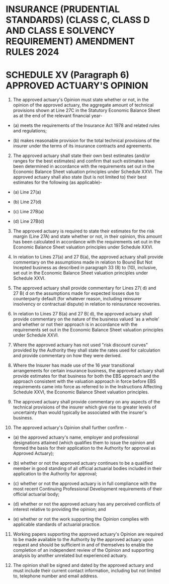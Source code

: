 # INSURANCE (PRUDENTIAL STANDARDS) (CLASS C, CLASS D AND CLASS E SOLVENCY REQUIREMENT) AMENDMENT RULES 2024 
# SCHEDULE XV (Paragraph 6) APPROVED ACTUARY'S OPINION

1. The approved actuary's Opinion must state whether or not, in the opinion of the approved actuary, the aggregate amount of technical provisions shown at Line $27 \mathrm{C}$ in the Statutory Economic Balance Sheet as at the end of the relevant financial year-

- (a) meets the requirements of the Insurance Act 1978 and related rules and regulations;

- (b) makes reasonable provision for the total technical provisions of the insurer under the terms of its insurance contracts and agreements.

2. The approved actuary shall state their own best estimates (and/or ranges for the best estimates) and confirm that such estimates have been determined in accordance with the requirements set out in the Economic Balance Sheet valuation principles under Schedule XXVI. The approved actuary shall also state (but is not limited to) their best estimates for the following (as applicable)-

- (a) Line 27(a)

- (b) Line 27(d)

- (c) Line 27B(a)

- (d) Line 27B(d)

3. The approved actuary is required to state their estimates for the risk margin (Line 27A) and state whether or not, in their opinion, this amount has been calculated in accordance with the requirements set out in the Economic Balance Sheet valuation principles under Schedule XXVI.

4. In relation to Lines $27(\mathrm{a})$ and $27 \mathrm{~B}(\mathrm{a})$, the approved actuary shall provide commentary on the assumptions made in relation to Bound But Not Incepted business as described in paragraph 33 (8) to (10), inclusive, set out in the Economic Balance Sheet valuation principles under Schedule XXVI.

5. The approved actuary shall provide commentary for Lines $27(\mathrm{~d})$ and $27 \mathrm{~B}(\mathrm{~d}$ on the assumptions made for expected losses due to counterparty default (for whatever reason, including reinsurer insolvency or contractual dispute) in relation to reinsurance recoveries.

6. In relation to Lines $27 \mathrm{~B}(\mathrm{a})$ and $27 \mathrm{~B}(\mathrm{~d})$, the approved actuary shall provide commentary on the nature of the business valued 'as a whole' and whether or not their approach is in accordance with the requirements set out in the Economic Balance Sheet valuation principles under Schedule XXVI.

7. Where the approved actuary has not used "risk discount curves" provided by the Authority they shall state the rates used for calculation and provide commentary on how they were derived.

8. Where the Insurer has made use of the 16 year transitional arrangements for certain insurance business, the approved actuary shall provide estimates for that business for both the EBS approach and the approach consistent with the valuation approach in force before EBS requirements came into force as referred to in the Instructions Affecting Schedule XXVI, the Economic Balance Sheet valuation principles.

9. The approved actuary shall provide commentary on any aspects of the technical provisions of the insurer which give rise to greater levels of uncertainty than would typically be associated with the insurer's business.

10. The approved actuary's Opinion shall further confirm - 
- (a) the approved actuary's name, employer and professional designations attained (which qualifies them to issue the opinion and formed the basis for their application to the Authority for approval as Approved Actuary);

- (b) whether or not the approved actuary continues to be a qualified member in good standing of all official actuarial bodies included in their application to the Authority for approval;

- (c) whether or not the approved actuary is in full compliance with the most recent Continuing Professional Development requirements of their official actuarial body;

- (d) whether or not the approved actuary has any perceived conflicts of interest relative to providing the opinion; and

- (e) whether or not the work supporting the Opinion complies with applicable standards of actuarial practice.

11. Working papers supporting the approved actuary's Opinion are required to be made available to the Authority by the approved actuary upon request and should be sufficient in and of themselves to enable the completion of an independent review of the Opinion and supporting analysis by another unrelated but experienced actuary.

12. The opinion shall be signed and dated by the approved actuary and must include their current contact information, including but not limited to, telephone number and email address.


